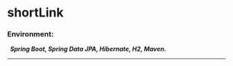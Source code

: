 # shortLink
### Environment: 
***&nbsp;&nbsp;Spring Boot, Spring Data JPA, 
Hibernate, H2, Maven.***
___
